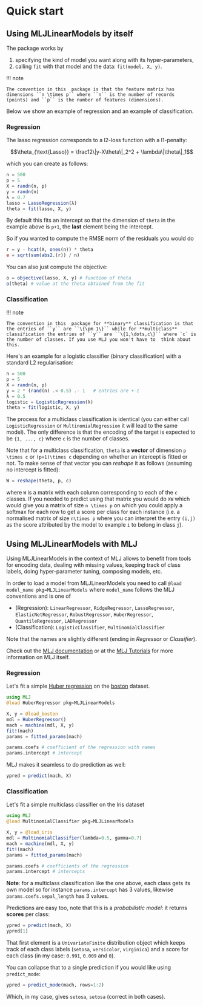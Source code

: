 # Quick start

## Using MLJLinearModels by itself

The package works by

1. specifying the kind of model you want along with its hyper-parameters,
2. calling `fit` with that model and the data: `fit(model, X, y)`.

!!! note

    The convention in this  package is that the feature matrix has dimensions ``n \times p`` where ``n`` is the number of records (points) and ``p`` is the number of features (dimensions).

Below we show an example of regression and an example of classification.

### Regression

The lasso regression corresponds to a l2-loss function with a l1-penalty:

```math
\theta_{\text{Lasso}} = \frac12\|y-X\theta\|_2^2 + \lambda\|\theta\|_1
```

which you can create as follows:

```julia
n = 500
p = 5
X = randn(n, p)
y = randn(n)
λ = 0.7
lasso = LassoRegression(λ)
theta = fit(lasso, X, y)
```

By default this fits an intercept so that the dimension of `theta` in the example above is `p+1`, the **last** element being the intercept.

So if you wanted to compute the RMSE norm of the residuals you would do

```julia
r = y - hcat(X, ones(n)) * theta
e = sqrt(sum(abs2.(r)) / n)
```

You can also just compute the objective:

```julia
o = objective(lasso, X, y) # function of theta
o(theta) # value at the theta obtained from the fit
```

### Classification

!!! note

    The convention in this  package for **binary** classification is that the entries of ``y`` are ``\{\pm 1\}`` while for **multiclass** classification the entries of ``y`` are ``\{1,\dots,c\}`` where `c` is the number of classes. If you use MLJ you won't have to  think about this.

Here's an example for a logistic classifier (binary classification) with a standard L2 regularisation:

```julia
n = 500
p = 5
X = randn(n, p)
y = 2 * (rand(n) .< 0.5) .- 1   # entries are +-1
λ = 0.5
logistic = LogisticRegression(λ)
theta = fit(logistic, X, y)
```

The process for a multiclass classification is identical (you can either call `LogisticRegression` or `MultinomialRegression` it will lead to the same model). The  only difference is that the encoding of the target is  expected to  be `{1, ..., c}` where `c` is the number of classes.

Note that for a multiclass classification, `theta` is a **vector** of dimension ``p \times c`` or ``(p+1)\times c`` depending on whether an intercept is fitted or not. To make sense of that vector you can _reshape_ it as follows (assuming no intercept is fitted):

```julia
W = reshape(theta, p, c)
```

where `W` is a matrix with each column corresponding to each of the `c` classes. If you needed to predict using that matrix you would do ``XW`` which would give you a matrix of size ``n \times p`` on which you could apply a softmax for each row to get a score per class for each instance (i.e. a normalised matrix of size ``n\times p`` where you can interpret the entry ``(i,j)`` as the score attributed by the model to example `i` to belong in class `j`).

## Using MLJLinearModels with MLJ

Using MLJLinearModels in the context of MLJ allows to benefit from tools for encoding data, dealing with missing values, keeping track of class labels, doing hyper-parameter tuning, composing models, etc.

In order to load a model from MLJLinearModels you need to call `@load model_name pkg=MLJLinearModels` where `model_name` follows the MLJ conventions and is one of

* (Regression): `LinearRegressor`, `RidgeRegressor`, `LassoRegressor`, `ElasticNetRegressor`, `RobustRegressor`, `HuberRegressor`, `QuantileRegressor`, `LADRegressor`
* (Classification): `LogisticClassifier`, `MultinomialClassifier`

Note that the names are slightly different (ending in _Regressor_ or _Classifier_).

Check out the [MLJ documentation](https://alan-turing-institute.github.io/MLJ.jl/stable/) or at the [MLJ Tutorials](https://alan-turing-institute.github.io/MLJTutorials/) for more information on MLJ itself.

### Regression

Let's fit a simple [Huber regression](https://en.wikipedia.org/wiki/Huber_loss) on the [boston](https://www.cs.toronto.edu/~delve/data/boston/bostonDetail.html) dataset.

```julia
using MLJ
@load HuberRegressor pkg=MLJLinearModels

X, y = @load_boston
mdl = HuberRegressor()
mach = machine(mdl, X, y)
fit!(mach)
params = fitted_params(mach)

params.coefs # coefficient of the regression with names
params.intercept # intercept
```

MLJ makes it seamless to do  prediction as well:

```julia
ypred = predict(mach, X)
```

### Classification

Let's fit a simple multiclass classifier on the Iris dataset

```julia
using MLJ
@load MultinomialClassifier pkg=MLJLinearModels

X, y = @load_iris
mdl = MultinomialClassifier(lambda=0.5, gamma=0.7)
mach = machine(mdl, X, y)
fit!(mach)
params = fitted_params(mach)

params.coefs # coefficients of the regression
params.intercept # intercepts
```

**Note**: for a multiclass classification like the one above, each class gets its own model so for instance `params.intercept` has 3 values, likewise `params.coefs.sepal_length` has 3 values.

Predictions are easy too, note that this is a _probabilistic model_: it returns **scores** per class:

```julia
ypred = predict(mach, X)
ypred[1]
```

That first element is a `UnivariateFinite` distribution object which keeps track of each class labels (`setosa`, `versicolor`, `virginica`) and a score for each class (in my case: `0.991`, `0.009` and `0`).

You can collapse that to a single prediction if you would like using  `predict_mode`:

```julia
ypred = predict_mode(mach, rows=1:2)
```

Which, in my case, gives `setosa`, `setosa` (correct in both cases).
